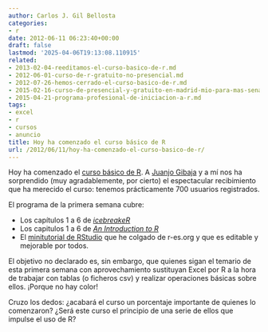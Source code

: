 ```yaml
---
author: Carlos J. Gil Bellosta
categories:
- r
date: 2012-06-11 06:23:40+00:00
draft: false
lastmod: '2025-04-06T19:13:08.110915'
related:
- 2013-02-04-reeditamos-el-curso-basico-de-r.md
- 2012-06-01-curso-de-r-gratuito-no-presencial.md
- 2012-07-26-hemos-cerrado-el-curso-basico-de-r.md
- 2015-02-16-curso-de-presencial-y-gratuito-en-madrid-mio-para-mas-senas.md
- 2015-04-21-programa-profesional-de-iniciacion-a-r.md
tags:
- excel
- r
- cursos
- anuncio
title: Hoy ha comenzado el curso básico de R
url: /2012/06/11/hoy-ha-comenzado-el-curso-basico-de-r/
---
```


Hoy ha comenzado el [curso básico de R](https://datanalytics.com/2012/06/01/curso-de-r-gratuito-no-presencial/). A [Juanjo Gibaja](http://jjgibaja.net/) y a mí nos ha sorprendido (muy agradablemente, por cierto) el espectacular recibimiento que ha merecido el curso: tenemos prácticamente 700 usuarios registrados.

El programa de la primera semana cubre:

* Los capítulos 1 a 6 de [_icebreakeR_](http://www.ms.unimelb.edu.au/~andrewpr/r-users/icebreakeR.pdf)
* Los capitulos 1 a 6 de _[An Introduction to R](http://cran.r-project.org/doc/manuals/R-intro.pdf)_
* El [minitutorial de RStudio](http://www.r-es.org/Introducci%C3%B3n+a+RStudio) que he colgado de r-es.org y que es editable y mejorable por todos.

El objetivo no declarado es, sin embargo, que quienes sigan el temario de esta primera semana con aprovechamiento sustituyan Excel por R a la hora de trabajar con tablas (o ficheros csv) y realizar operaciones básicas sobre ellos. ¡Porque no hay color!

Cruzo los dedos: ¿acabará el curso un porcentaje importante de quienes lo comenzaron? ¿Será este curso el principio de una serie de ellos que impulse el uso de R?